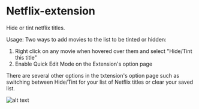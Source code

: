 # Netflix-extension
Hide or tint netflix titles.

Usage:
Two ways to add movies to the list to be tinted or hidden:
1) Right click on any movie when hovered over them and select "Hide/Tint this title"
2) Enable Quick Edit Mode on the Extension's option page

There are several other options in the txtension's option page such as switching between Hide/Tint for your list of Netflix titles or clear your saved list.


![alt text](https://github.com/junhe833/Netflix-extension/blob/master/NetflixHide/images/unnamed.jpg)
